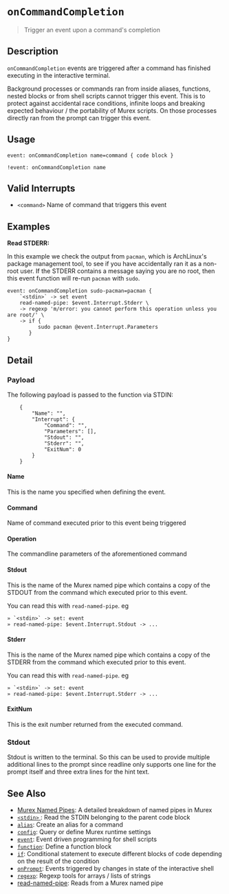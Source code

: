 # `onCommandCompletion`

> Trigger an event upon a command's completion

## Description

`onCommandCompletion` events are triggered after a command has finished
executing in the interactive terminal.

Background processes or commands ran from inside aliases, functions, nested
blocks or from shell scripts cannot trigger this event. This is to protect
against accidental race conditions, infinite loops and breaking expected
behaviour / the portability of Murex scripts. On those processes directly ran
from the prompt can trigger this event.

## Usage

    event: onCommandCompletion name=command { code block }

    !event: onCommandCompletion name

## Valid Interrupts

- `<command>`
  Name of command that triggers this event

## Examples

**Read STDERR:**

In this example we check the output from `pacman`, which is ArchLinux's package
management tool, to see if you have accidentally ran it as a non-root user. If
the STDERR contains a message saying you are no root, then this event function
will re-run `pacman` with `sudo`.

    event: onCommandCompletion sudo-pacman=pacman {
        `<stdin>` -> set event
        read-named-pipe: $event.Interrupt.Stderr \
        -> regexp 'm/error: you cannot perform this operation unless you are root/' \
        -> if {
              sudo pacman @event.Interrupt.Parameters
           }
    }

## Detail

### Payload

The following payload is passed to the function via STDIN:

```
    {
        "Name": "",
        "Interrupt": {
            "Command": "",
            "Parameters": [],
            "Stdout": "",
            "Stderr": "",
            "ExitNum": 0
        }
    }
```

#### Name

This is the name you specified when defining the event.

#### Command

Name of command executed prior to this event being triggered

#### Operation

The commandline parameters of the aforementioned command

#### Stdout

This is the name of the Murex named pipe which contains a copy of the STDOUT
from the command which executed prior to this event.

You can read this with `read-named-pipe`. eg

    » `<stdin>` -> set: event
    » read-named-pipe: $event.Interrupt.Stdout -> ...

#### Stderr

This is the name of the Murex named pipe which contains a copy of the STDERR
from the command which executed prior to this event.

You can read this with `read-named-pipe`. eg

    » `<stdin>` -> set: event
    » read-named-pipe: $event.Interrupt.Stderr -> ...

#### ExitNum

This is the exit number returned from the executed command.

### Stdout

Stdout is written to the terminal. So this can be used to provide multiple
additional lines to the prompt since readline only supports one line for the
prompt itself and three extra lines for the hint text.

## See Also

- [Murex Named Pipes](/user-guide/namedpipes.md):
  A detailed breakdown of named pipes in Murex
- [`<stdin>` ](/commands/stdin.md):
  Read the STDIN belonging to the parent code block
- [`alias`](/commands/alias.md):
  Create an alias for a command
- [`config`](/commands/config.md):
  Query or define Murex runtime settings
- [`event`](/commands/event.md):
  Event driven programming for shell scripts
- [`function`](/commands/function.md):
  Define a function block
- [`if`](/commands/if.md):
  Conditional statement to execute different blocks of code depending on the result of the condition
- [`onPrompt`](./onprompt.md):
  Events triggered by changes in state of the interactive shell
- [`regexp`](/commands/regexp.md):
  Regexp tools for arrays / lists of strings
- [read-named-pipe](/commands/namedpipe.md):
  Reads from a Murex named pipe
